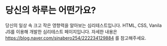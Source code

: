 # 당신의 하루는 어떤가요?
 당신의 일상 속 크고 작은 영향력을 알아보는 심리테스트입니다.
HTML, CSS, Vanila JS를 이용해 개발한 심리테스트 페이지입니다. 
자세한 내용은 https://blog.naver.com/sinabero254/222234129884 를 참고해주세요.
